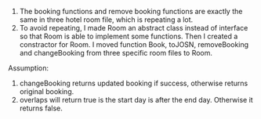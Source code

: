 1. The booking functions and remove booking functions are exactly the same in three hotel room file, which is repeating a lot.
2. To avoid repeating, I made Room an abstract class instead of interface so that Room is able to implement some functions. Then I created a constractor for Room. I moved function Book, toJOSN, removeBooking and changeBooking from three specific room files to Room.

Assumption: 
1. changeBooking returns updated booking if success, otherwise returns original booking.
2. overlaps will return true is the start day is after the end day. Otherwise it returns false.